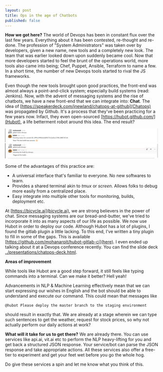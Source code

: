 ```yaml
---
layout: post
title: Ops in the age of Chatbots
published: false
---
```


**How we got here?**
The world of Devops has been in constant flux over the last few years.
Everything about it has been contested, re-thought and re-done.
The profession of "System Administrators" was taken over by developers, given a new name, new tools and a completely new look.
The team that was earlier looked down upon suddenly became cool.
Now that more developers started to feel the brunt of the operations world,
more tools also came into being; Chef, Puppet, Ansible, Terraform to name a few.
In a short time, the number of new Devops tools started to rival the JS frameworks.

Even though the new tools brought upon good practices, the front-end was almost always a point-and-click system; especially build systems (read: Jenkins).
Now, with the advent of messaging systems and the rise of chatbots, we have a new front-end that we can integrate into: **Chat**.
The idea of [https://speakerdeck.com/jnewland/chatops-at-github](Chatops) was propagated by Github. It's a process that they've been practicing for a few years now. Infact, they even open-sourced [https://hubot.github.com/](Hubot), a life betterment robot around this idea. The end result?

![gitlab-status-screenshot](../images/hubot-gitlab-status-screenshot.png)
![gitlab-status-screenshot](../images/hubot-gitlab-build-screenshot.png)

Some of the advantages of this practice are:
* A universal interface that's familiar to everyone. No new softwares to learn.
* Provides a shared terminal akin to *tmux* or *screen*. Allows folks to debug more easily from a centralized place.
* Easy integrate into multiple other tools for monitoring, builds, deployment etc.

At [https://bicycle.ai](bicycle.ai), we are strong believers in the power of chat. Since messaging systems are our bread-and-butter,
we've tried to incorporate it into as many aspects of our life as possible. We now use Hubot in order to deploy our code.
Although Hubot has a lot of plugins, I found the gitlab plugin a little lacking. To this end, I've written a tiny plugin to fill in some of the gaps.
This is available [https://github.com/mohanarpit/hubot-gitlab-ci](here). I even ended up talking about it at a Devops conference recently. You can find the slide deck [../presentations/chatops-deck.html](here).

**Areas of improvement**

While tools like Hubot are a good step forward, it still feels like typing commands into a terminal.
Can we make it better? Hell yeah!

Advancements in NLP & Machine Learning effectively mean that we can start expressing our wishes in English and the bot should be able to understand and execute our command. This could mean that messages like
```
@hubot Please deploy the master branch to the staging environment
```
should result in exactly that. We are already at a stage wherein we can type such sentences to get the weather, request for stock prices, so why not actually perform our daily actions at work?

**What will it take for us to get there?**
We are already there. You can use services like api.ai, vit.ai etc to perform the NLP heavy-lifting for you and get back a structured JSON response. Your service/bot can parse the JSON response and take appropriate actions. All these services also offer a free-tier to experiment and get your feet wet before you go the whole hog.

Do give these services a spin and let me know what you think of this.
